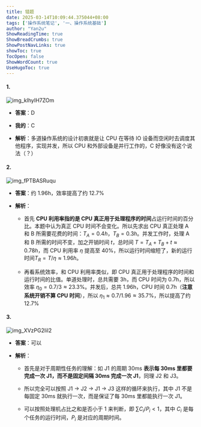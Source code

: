 ```yaml
---
title: 错题
date: 2025-03-14T10:09:44.375044+08:00
tags: ['操作系统笔记', '一、操作系统基础']
author: "Yan2u"
ShowReadingTime: true
ShowBreadCrumbs: true
ShowPostNavLinks: true
showToc: true
TocOpen: false
ShowWordCount: true
UseHugoToc: true
---
```


#### 1.

![img_klhyIH7ZOm](https://cloudflare-imgbed-ajc.pages.dev/file/1741870911957_klhyIH7ZOm.png)

- **答案**：D

- **我的**：C

- **解析**：多道操作系统的设计初衷就是让 CPU 在等待 IO 设备而空闲时去调度其他程序，实现并发，所以 CPU 和外部设备是并行工作的，C 好像没有这个说法（？）

#### 2.

![img_fPTBASRuqu](https://cloudflare-imgbed-ajc.pages.dev/file/1741870913843_fPTBASRuqu.png)

- **答案**：约 1.96h，效率提高了约 12.7%

- **解析**：

	- 首先 **CPU 利用率指的是 CPU 真正用于处理程序的时间**占运行时间的百分比。本题中认为真正 CPU 时间不会变化。所以先求出 CPU 真正处理 A 和 B 所需要花费的时间：$T_A=0.4h$，$T_B=0.3h$。并发工作时，处理 A 和 B 所需的时间不变，加之开销时间 $t$，总时间 $T=T_A+T_B+t\approx 0.78h$，而 CPU 利用率 $\eta$ 提高至 40%，所以运行时间缩短了，新的运行时间$T_R=T/\eta\approx 1.96h$。

	- 再看系统效率，和 CPU 利用率类似，即 CPU 真正用于处理程序的时间和运行时间的比值。单道处理时，总共需要 3h，而 CPU 时间为 0.7h，所以效率 $\eta_0=0.7/3\approx 23.3\%$。并发后，总共 1.96h，CPU 时间 0.7h（**注意系统开销不算 CPU 时间**），所以 $\eta_1\approx0.7/1.96\approx35.7\%$，所以提高了约 $12.7\%$

#### 3.

![img_XVzPG2IiI2](https://cloudflare-imgbed-ajc.pages.dev/file/1741870921117_XVzPG2IiI2.png)

- **答案**：可以

- **解析**：

	- 首先是对于周期性任务的理解：如 J1 的周期 30ms **表示每 30ms 里都要完成一次 J1，而不是固定间隔 30ms 完成一次 J1**，同理 J2 和 J3。

	- 所以完全可以按照 J1 $\to$ J2 $\to$ J1 $\to$ J3 这样的循环来执行，其中 J1 不是每固定 30ms 就执行一次，而是保证了每 30ms 里都能执行一次 J1。

	- 可以按照处理机占比之和是否小于 1 来判断，即 $\sum C_i/P_i<1$，其中 $C_i$ 是每个任务的运行时间，$P_i$ 是对应的周期时间。

